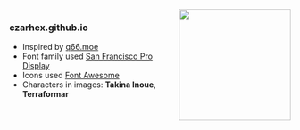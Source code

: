 <img src="https://64.media.tumblr.com/68558cba9ad383390d7701cb93d1a9ba/e46a72eb03e42cef-5e/s1280x1920/f22d19299956b3227c1cb447f59d8a98f902ec26.png" align="right" width="200">
<h3>czarhex.github.io</h3>

- Inspired by [q66.moe](https://q66.moe/)
- Font family used [San Francisco Pro Display](https://developer.apple.com/fonts/)
- Icons used [Font Awesome](https://fontawesome.com/icons)
- Characters in images: **Takina Inoue**, **Terraformar**
